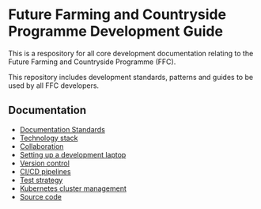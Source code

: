 # Future Farming and Countryside Programme Development Guide
This is a respository for all core development documentation relating to the Future Farming and Countryside Programme (FFC).

This repository includes development standards, patterns and guides to be used by all FFC developers.

## Documentation
- [Documentation Standards](docs/documentation-standards.md)
- [Technology stack](docs/technology-stack.md)
- [Collaboration](docs/collaboration.md)
- [Setting up a development laptop](docs/developer-laptop-setup/index.md)
- [Version control](docs/version-control.md)
- [CI/CD pipelines](docs/cicd.md)
- [Test strategy](docs/test-strategy.md)
- [Kubernetes cluster management](docs/kubernetes-cluster-management/index.md)
- [Source code](docs/source-code.md)

